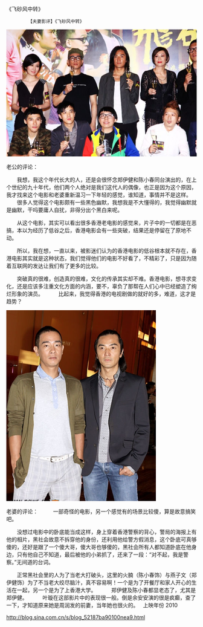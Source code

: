 《飞砂风中转》

			【夫妻影评】《飞砂风中转》

![](./img/52187ba9t991518a2a829&690.jpg)

老公的评论：
 

　　我想，我这个年代长大的人，还是会很怀念郑伊健和陈小春同台演出的，在上个世纪的九十年代，他们两个人绝对是我们这代人的偶像，也正是因为这个原因，我才找来这个电影和老婆重新温习一下年轻的感觉，谁知道，事情并不是这样。
 
　　很多人觉得这个电影颇有一些黑色幽默，我想我是不大懂得的，我觉得幽默就是幽默，干吗要庸人自扰，非得分出个黑白来呢。
 

　　从这个电影，其实可以看出很多香港老电影的感觉来，片子中的一切都是在恶搞，本以为经历了低谷之后，香港电影会有一些突破，结果还是停留在了原地不动。
 

　　所以，我在想，一直以来，被影迷们认为的香港电影的低谷根本就不存在，香港电影其实就是这种状态，我们觉得他们的电影不好看了，不精彩了，只是因为随着互联网的发达让我们有了更多的比较。
 

　　突破真的很难，创造真的很难，文化的传承其实却不难。香港电影，想寻求变化，还是应该多注重文化方面的内涵，要不，辜负了那帮在人们心中已经塑造了绚烂形象的演员。
 
　　比起来，我觉得香港的电视剧做的就好的多，难道，这才是趋势？
 

![](./img/52187ba9t99151b62c9e1&690.jpg)

老婆的评论：
 
　　一部奇怪的电影，另一个感觉有的场景比较傻，算是故意搞笑吧。
 

　　没想过电影中的卧底能当成这样，身上穿着香港警察的背心，警局的海报上有他的相片，黑社会故意不拆穿他的身份，还利用他给警方假消息，这个卧底可真够傻的，还好是跟了一个傻大哥，傻大哥也够傻的，黑社会所有人都知道卧底在他身边，只有他自己不知道，最后被他的小弟抓了，还来了一段：“对不起，我是警察。”无间道的台词。
 

　　正常黑社会里的人为了当老大打破头，这里的火腩（陈小春饰）与燕子文（郑伊健饰）为了不当老大绞尽脑汁，真不容易啊！一个是为了开餐厅和家人开心的生活在一起，另一个是为了上香港大学。
 
　　郑伊健及陈小春都显老态了，尤其是郑伊健。
 
　　叶璇在这部影片中的表现很一般。倒是余安安演的很是疯癫，查了一下，才知道原来她是周润发的前妻，当年她也很火的。
 
上映年份
2010							
		
http://blog.sina.com.cn/s/blog_52187ba90100nea9.html
